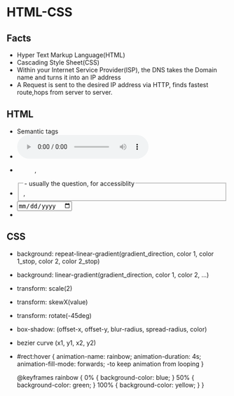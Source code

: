 # HTML-CSS

## Facts
- Hyper Text Markup Language(HTML)
- Cascading Style Sheet(CSS)
- Within your Internet Service Provider(ISP), the DNS takes the Domain name and turns it into an IP address
- A Request is sent to the desired IP address via HTTP, finds fastest route,hops from server to server.

## HTML
- Semantic tags
- <audio controls>
- <figure>, <figcaption>
- <fieldset>, <legend> - usually the question, for accessiblity
- <input type="date">
- 

## CSS
- background: repeat-linear-gradient(gradient_direction, color 1, color 1_stop, color 2, color 2_stop)
- background: linear-gradient(gradient_direction, color 1, color 2, ...)
- transform: scale(2)
- transform: skewX(value)
- transform: rotate(-45deg)
- box-shadow: (offset-x, offset-y, blur-radius, spread-radius, color)
- bezier curve (x1, y1, x2, y2)
- #rect:hover {
    animation-name: rainbow;
    animation-duration: 4s;
    animation-fill-mode: forwards; -to keep animation from looping
  }
  
  @keyframes rainbow {
    0% {
      background-color: blue;
    }
    50% {
      background-color: green;
    }
    100% {
      background-color: yellow;
    }
  }
